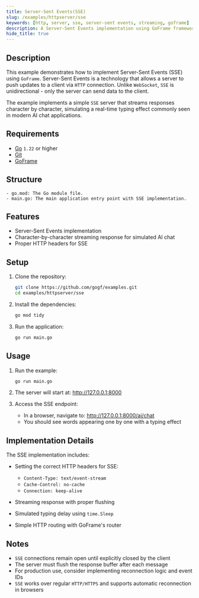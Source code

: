 ```yaml
---
title: Server-Sent Events(SSE)
slug: /examples/httpserver/sse
keywords: [http, server, sse, server-sent events, streaming, goframe]
description: A Server-Sent Events implementation using GoFrame framework
hide_title: true
---
```



## Description

This example demonstrates how to implement Server-Sent Events (SSE) using `GoFrame`. Server-Sent Events is a technology that allows a server to push updates to a client via `HTTP` connection. Unlike `WebSocket`, `SSE` is unidirectional - only the server can send data to the client.

The example implements a simple `SSE` server that streams responses character by character, simulating a real-time typing effect commonly seen in modern AI chat applications.

## Requirements

- [Go](https://golang.org/dl/) `1.22` or higher
- [Git](https://git-scm.com/downloads)
- [GoFrame](https://goframe.org)

## Structure

```text
- go.mod: The Go module file.
- main.go: The main application entry point with SSE implementation.
```

## Features

- Server-Sent Events implementation
- Character-by-character streaming response for simulated AI chat
- Proper HTTP headers for SSE

## Setup

1. Clone the repository:
    ```bash
    git clone https://github.com/gogf/examples.git
    cd examples/httpserver/sse
    ```

2. Install the dependencies:
    ```bash
    go mod tidy
    ```

3. Run the application:
    ```bash
    go run main.go
    ```

## Usage

1. Run the example:
   ```bash
   go run main.go
   ```

2. The server will start at: http://127.0.0.1:8000

3. Access the SSE endpoint:
   - In a browser, navigate to: http://127.0.0.1:8000/ai/chat
   - You should see words appearing one by one with a typing effect



## Implementation Details

The SSE implementation includes:

- Setting the correct HTTP headers for SSE:
  - `Content-Type: text/event-stream`
  - `Cache-Control: no-cache`
  - `Connection: keep-alive`

- Streaming response with proper flushing
- Simulated typing delay using `time.Sleep`
- Simple HTTP routing with GoFrame's router

## Notes

- `SSE` connections remain open until explicitly closed by the client
- The server must flush the response buffer after each message
- For production use, consider implementing reconnection logic and event IDs
- `SSE` works over regular `HTTP/HTTPS` and supports automatic reconnection in browsers